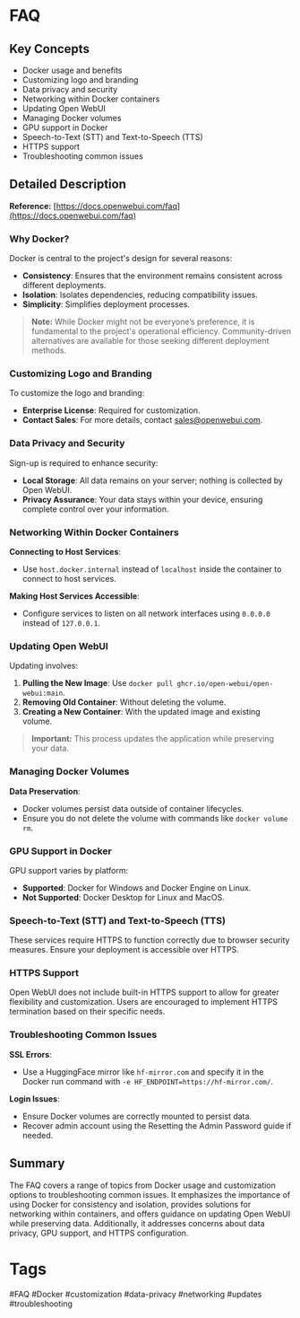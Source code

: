 # FAQ

## Key Concepts
- Docker usage and benefits
- Customizing logo and branding
- Data privacy and security
- Networking within Docker containers
- Updating Open WebUI
- Managing Docker volumes
- GPU support in Docker
- Speech-to-Text (STT) and Text-to-Speech (TTS)
- HTTPS support
- Troubleshooting common issues

## Detailed Description

**Reference:** [https://docs.openwebui.com/faq](https://docs.openwebui.com/faq)

### Why Docker?

Docker is central to the project's design for several reasons:
- **Consistency**: Ensures that the environment remains consistent across different deployments.
- **Isolation**: Isolates dependencies, reducing compatibility issues.
- **Simplicity**: Simplifies deployment processes.

> **Note:** While Docker might not be everyone’s preference, it is fundamental to the project's operational efficiency. Community-driven alternatives are available for those seeking different deployment methods.

### Customizing Logo and Branding

To customize the logo and branding:
- **Enterprise License**: Required for customization.
- **Contact Sales**: For more details, contact sales@openwebui.com.

### Data Privacy and Security

Sign-up is required to enhance security:
- **Local Storage**: All data remains on your server; nothing is collected by Open WebUI.
- **Privacy Assurance**: Your data stays within your device, ensuring complete control over your information.

### Networking Within Docker Containers

**Connecting to Host Services**:
- Use `host.docker.internal` instead of `localhost` inside the container to connect to host services.

**Making Host Services Accessible**:
- Configure services to listen on all network interfaces using `0.0.0.0` instead of `127.0.0.1`.

### Updating Open WebUI

Updating involves:
1. **Pulling the New Image**: Use `docker pull ghcr.io/open-webui/open-webui:main`.
2. **Removing Old Container**: Without deleting the volume.
3. **Creating a New Container**: With the updated image and existing volume.

> **Important:** This process updates the application while preserving your data.

### Managing Docker Volumes

**Data Preservation**:
- Docker volumes persist data outside of container lifecycles.
- Ensure you do not delete the volume with commands like `docker volume rm`.

### GPU Support in Docker

GPU support varies by platform:
- **Supported**: Docker for Windows and Docker Engine on Linux.
- **Not Supported**: Docker Desktop for Linux and MacOS.

### Speech-to-Text (STT) and Text-to-Speech (TTS)

These services require HTTPS to function correctly due to browser security measures. Ensure your deployment is accessible over HTTPS.

### HTTPS Support

Open WebUI does not include built-in HTTPS support to allow for greater flexibility and customization. Users are encouraged to implement HTTPS termination based on their specific needs.

### Troubleshooting Common Issues

**SSL Errors**:
- Use a HuggingFace mirror like `hf-mirror.com` and specify it in the Docker run command with `-e HF_ENDPOINT=https://hf-mirror.com/`.

**Login Issues**:
- Ensure Docker volumes are correctly mounted to persist data.
- Recover admin account using the Resetting the Admin Password guide if needed.

## Summary
The FAQ covers a range of topics from Docker usage and customization options to troubleshooting common issues. It emphasizes the importance of using Docker for consistency and isolation, provides solutions for networking within containers, and offers guidance on updating Open WebUI while preserving data. Additionally, it addresses concerns about data privacy, GPU support, and HTTPS configuration.

# Tags
#FAQ #Docker #customization #data-privacy #networking #updates #troubleshooting